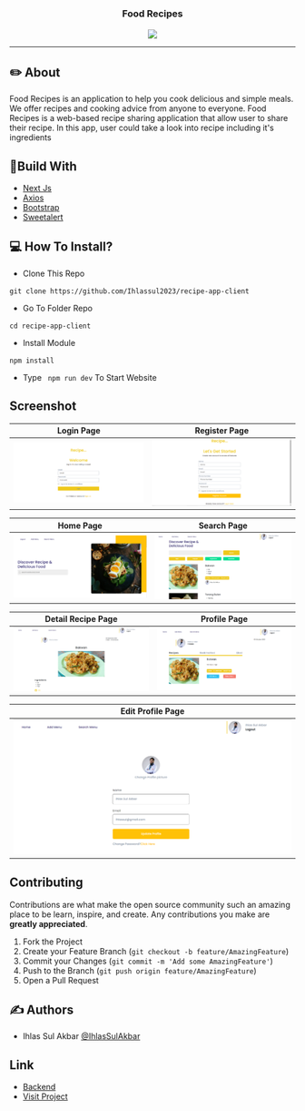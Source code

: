<p align="center">

  <h3 align="center">Food Recipes</h3>
  <p align="center">
    <image align="center" width="100" src='./public/loading.png' />
  </p>

---

## ✏️ About

Food Recipes is an application to help you cook delicious and simple meals. We offer recipes and cooking advice from anyone to everyone. Food Recipes is a web-based recipe sharing application that allow user to share their recipe. In this app, user could take a look into recipe including it's ingredients

## 🔖Build With

- [Next Js](https://nextjs.org)
- [Axios](https://www.npmjs.com/package/axios)
- [Bootstrap](https://www.npmjs.com/package/bootstrap)
- [Sweetalert](https://www.npmjs.com/package/sweetalert)

## 💻 How To Install?

- Clone This Repo

```
git clone https://github.com/Ihlassul2023/recipe-app-client
```

- Go To Folder Repo

```
cd recipe-app-client
```

- Install Module

```
npm install
```

- Type ` npm run dev` To Start Website

## Screenshot

| Login Page                                        | Register Page                                              |
| ------------------------------------------------- | ---------------------------------------------------------- |
| ![Login](/public/login.png?raw=true "Login Page") | ![Register](/public/register.png?raw=true "Register Page") |

| Home Page                                            | Search Page                                                          |
| ---------------------------------------------------- | -------------------------------------------------------------------- |
| ![Landing](/public/home.png?raw=true "Landing Page") | ![Search Page](/public/searchMenu.png?raw=true "Recipe Detail Page") |

| Detail Recipe Page                                                     | Profile Page                                                   |
| ---------------------------------------------------------------------- | -------------------------------------------------------------- |
| ![Detail Recipe](/public/detailMenu.png?raw=true "Detail Recipe Page") | ![Profile Page](/public/myProfile.png?raw=true "Profile Page") |

| Edit Profile Page                                                     |
| --------------------------------------------------------------------- |
| ![Edit Profile](/public/editProfile.png?raw=true "Edit Profile Page") |

## Contributing

Contributions are what make the open source community such an amazing place to be learn, inspire, and create. Any contributions you make are **greatly appreciated**.

1. Fork the Project
2. Create your Feature Branch (`git checkout -b feature/AmazingFeature`)
3. Commit your Changes (`git commit -m 'Add some AmazingFeature'`)
4. Push to the Branch (`git push origin feature/AmazingFeature`)
5. Open a Pull Request

## ✍️ Authors

- Ihlas Sul Akbar [@IhlasSulAkbar](https://github.com/Ihlassul2023)

## Link

- [Backend](https://github.com/Ihlassul2023/restApi-recipe-app)
- [Visit Project](https://recipe-app-client-omega.vercel.app/)
